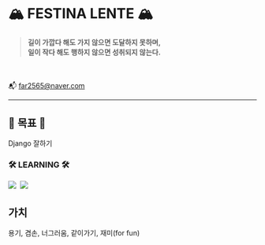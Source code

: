 # 🏔️ FESTINA LENTE 🏔️

> #### 길이 가깝다 해도 가지 않으면 도달하지 못하며, <br> 일이 작다 해도 행하지 않으면 성취되지 않는다.

<br>

📬 far2565@naver.com  

---

## 🎯 목표 🎯

Django 잘하기

### 🛠 LEARNING 🛠

<p>
	<img src="https://img.shields.io/badge/Python-3766AB?style=flat-square&logo=Python&logoColor=white"/></a>&nbsp
	<img src="https://img.shields.io/badge/Django-092E20?style=flat-square&logo=Django&logoColor=white"/></a>&nbsp
</p>

## 가치

용기, 겸손, 너그러움, 같이가기, 재미(for fun)  
